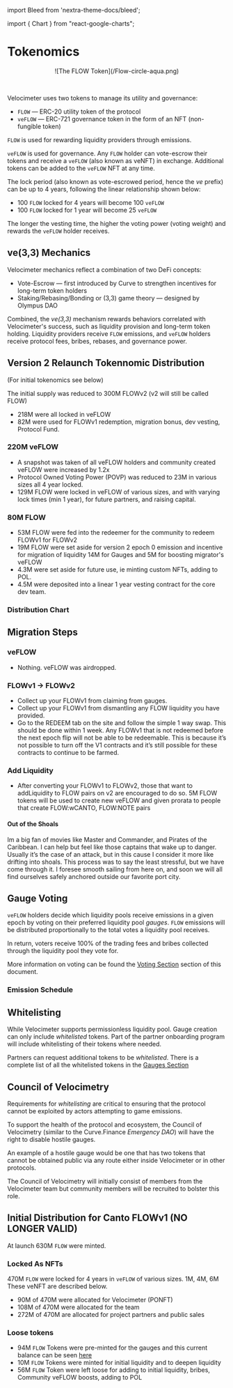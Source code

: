 import Bleed from 'nextra-theme-docs/bleed';

import { Chart } from "react-google-charts";

# Tokenomics

<Bleed>
<div align="center">
  ![The FLOW Token](/Flow-circle-aqua.png)
</div>
</Bleed>

&nbsp;

Velocimeter uses two tokens to manage its utility and governance:

- `FLOW` &mdash; ERC-20 utility token of the protocol
- `veFLOW` &mdash; ERC-721 governance token in the form of an NFT
  (non-fungible token)

`FLOW` is used for rewarding liquidity providers through emissions.

`veFLOW` is used for governance. Any `FLOW` holder can vote-escrow their tokens and
receive a `veFLOW` (also known as veNFT) in exchange. Additional tokens can be
added to the `veFLOW` NFT at any time.

The lock period (also known as vote-escrowed period, hence the _ve_ prefix) can be up
to 4 years, following the linear relationship shown below:

- 100 `FLOW` locked for 4 years will become 100 `veFLOW`
- 100 `FLOW` locked for 1 year will become 25 `veFLOW`

The longer the vesting time, the higher the voting power (voting weight) and
rewards the `veFLOW` holder receives.

## ve(3,3) Mechanics

Velocimeter mechanics reflect a combination of two DeFi concepts:

- Vote-Escrow &mdash; first introduced by Curve to strengthen incentives for long-term token holders
- Staking/Rebasing/Bonding or (3,3) game theory &mdash; designed by Olympus DAO

Combined, the _ve(3,3)_ mechanism rewards behaviors correlated with Velocimeter's success, such as
liquidity provision and long-term token holding. Liquidity providers receive `FLOW` emissions,
and `veFLOW` holders receive protocol fees, bribes, rebases, and governance power.


## Version 2 Relaunch Tokennomic Distribution
(For initial tokenomics see below)

The initial supply was reduced to 300M FLOWv2 (v2 will still be called FLOW)
* 218M were all locked in veFLOW
* 82M were used for FLOWv1 redemption, migration bonus, dev vesting, Protocol Fund.

### 220M veFLOW
* A snapshot was taken of all veFLOW holders and community created veFLOW were increased by 1.2x
* Protocol Owned Voting Power (POVP) was reduced to 23M in various sizes all 4 year locked.
* 129M FLOW were locked in veFLOW of various sizes, and with varying lock times (min 1 year), for future partners, and raising capital.

### 80M FLOW
* 53M FLOW were fed into the redeemer for the community to redeem FLOWv1 for FLOWv2
* 19M FLOW were set aside for version 2 epoch 0 emission and incentive for migration of liquidity
14M for Gauges and 5M for boosting migrator's veFLOW 
* 4.3M were set aside for future use, ie minting custom NFTs, adding to POL.
* 4.5M were deposited into a linear 1 year vesting contract for the core dev team.
### Distribution Chart

<Bleed>
  <Chart
    chartType="PieChart"
    data={[
      [ "Receivers", "Amount" ],
      [ "Snapshot veFLOW", 12],
      [ "Protocol Owned NFTs", 23 ],
      [ "Velocimeter Team NFTs", 54],
      [ "Partner Protocol/DAOs NFTs", 127],
      [ "FLOWv2 Redeemer", 50],
      [ "Migration Bonus", 19],
      [ "Protocol FLOW Fund", 9.3],
      [ "1yr Dev Vesting", 4.5]
    ]}
    options={{
      title: "FLOW Distribution (M)",
      backgroundColor: '#111111',
      colors: ['#046971', '#10575D', '#1D565B', '#003C40', '#4EAC9D', '#3BBFAA', '#21CCB1', '#00E5C3' ],
      legend: {textStyle: {color: 'white' }},
      pieHole: 0.4,
      titleTextStyle: { color: 'white' },
    }}
    width={"100%"}
    height={"600px"}
  />
</Bleed>

## Migration Steps
### veFLOW 
*  Nothing. veFLOW was airdropped.

### FLOWv1 -> FLOWv2 
*  Collect up your FLOWv1 from claiming from gauges.
*  Collect up your FLOWv1 from dismantling any FLOW liquidity you have provided.
*  Go to the REDEEM tab on the site and follow the simple 1 way swap. This should be done within 1 week. Any FLOWv1 that is not redeemed before the next epoch flip will not be able to be redeemable. This is because it’s not possible to turn off the V1 contracts and it’s still possible for these contracts to continue to be farmed. 

### Add Liquidity
- After converting your FLOWv1 to FLOWv2, those that want to addLiquidity to FLOW pairs on v2 are encouraged to do so.
5M FLOW tokens will be used to create new veFLOW and given prorata to people that create FLOW:wCANTO, FLOW:NOTE pairs

#### Out of the Shoals
Im a big fan of movies like Master and Commander, and Pirates of the Caribbean.
I can help but feel like those captains that wake up to danger.
Usually it’s the case of an attack, but in this cause I consider it more like drifting into shoals. 
This process was to say the least stressful, but we have come through it.
I foresee smooth sailing from here on, and soon we will all find ourselves safely anchored outside our favorite port city.

## Gauge Voting

`veFLOW` holders decide which liquidity pools receive emissions in a given epoch by
voting on their preferred liquidity pool _gauges_. `FLOW` emissions will be distributed
proportionally to the total votes a liquidity pool receives.

In return, voters receive 100% of the trading fees and bribes collected through the
liquidity pool they vote for.

More information on voting can be found the [Voting Section](/voting) section of this document.

### Emission Schedule

<Bleed>
  <Chart
    chartType="LineChart"
    data={[
      ["Week", "LP Emissions", "veRebase (@50% locking rate)", "Total Supply"],
      ["1", 15, 0, 300],
      ["50", 9.1, 2, 750],
      ["100", 5.5, 1.5, 1125],
      ["150", 3.3, 1, 1275],
      ["200", 2, 0.5, 1350]
    ]}
    options={{
      title: "FLOW Emissions (M)",
      curveType: 'function',
      aggregationTarget: 'series',
      selectionMode: 'multiple',
      legend: { position: "top", textStyle: {color: 'white'}},
      series: {
        0: { targetAxisIndex: 0 },
        1: { targetAxisIndex: 0 },
        2: { targetAxisIndex: 1 },
      },
      vAxes: {
        1: { title: "Total Supply", titleTextStyle: { color: 'white' }},
        0: { title: "Epoch Distribution", titleTextStyle: { color: 'white' }}
      },
      hAxis: {
        title: "Week", titleTextStyle: { color: 'white' },
      },
      backgroundColor: '#111111',
      lineWidth: 3,
      colors: ['#79F8DB', '#2180DF', '#EA1000', '#59BFD8', '#0281FF'],
      legend: {textStyle: {color: 'white'}},
      titleTextStyle: { color: 'white' },
    }}
    width={"100%"}
    height={"600px"}
  />
</Bleed>

## Whitelisting

While Velocimeter supports permissionless liquidity pool. Gauge creation can
only include _whitelisted_ tokens. Part of the partner onboarding program will include whitelisting of their tokens where needed.

Partners can request additional tokens to be _whitelisted_.
There is a complete list of all the whitelisted tokens in the [Gauges Section](/gauges)

## Council of Velocimetry

Requirements for _whitelisting_ are critical to ensuring that the protocol cannot
be exploited by actors attempting to game emissions.

To support the health of the protocol and ecosystem, the Council of Velocimetry (similar to the Curve.Finance _Emergency DAO_)
will have the right to disable hostile gauges.

An example of a hostile gauge would be one that has two tokens that cannot be obtained public via any route either inside Velocimeter or in other protocols.

The Council of Velocimetry will initially consist of members from the Velocimeter team but community members will be recruited to bolster this role.

## Initial Distribution for Canto FLOWv1 (NO LONGER VALID)

At launch 630M `FLOW` were minted. 
### Locked As NFTs
470M `FLOW` were locked for 4 years in `veFLOW` of various sizes. 1M, 4M, 6M These veNFT are described below. 
* 90M of 470M were allocated for Velocimeter (PONFT)
* 108M of 470M were allocated for the team
* 272M of 470M are allocated for project partners and public sales

### Loose tokens
* 94M `FLOW` Tokens were pre-minted for the gauges and this current balance can be seen [here](https://evm.explorer.canto.io/address/0x0cEd59FF9BDe47b2F5F0EDD2FdFfA6a0116d91Cd)
* 10M `FLOW` Tokens were minted for initial liquidity and to deepen liquidity 
* 56M `FLOW` Token were left loose for adding to initial liquidity, bribes, Community veFLOW boosts, adding to POL

<Bleed>
  <Chart
    chartType="PieChart"
    data={[
      [ "Receivers", "Amount" ],
      [ "Protocol Owned NFTs", 90 ],
      [ "Velocimeter Team NFTs", 108],
      [ "Partner Protocol/DAOs NFTs", 272],
      [ "Gauge Premint", 94],
      [ "Team Controlled Initial Liquidity", 10],
      [ "Protocol FLOW Fund", 56]
    ]}
    options={{
      title: "FLOW Distribution (M)",
      backgroundColor: '#111111',
      colors: ['#58FF33', '#43CD24', '#37A220', '#297818', '#CCFF2C', '#367A2B' ],
      legend: {textStyle: {color: 'white' }},
      pieHole: 0.4,
      titleTextStyle: { color: 'white' },
    }}
    width={"100%"}
    height={"600px"}
  />
</Bleed>








